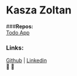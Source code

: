 # **Kasza Zoltan**

###**Repos:**<br>
[Todo App](https://github.com/Zoznyak/todo-app.git)

### **Links:**<br>
[Github](http://github.com/Zoznyak) | 
[Linkedin](http://www.linkedin.com/in/zoltán-kasza-9600415b)<br>
:robot:
:car:
